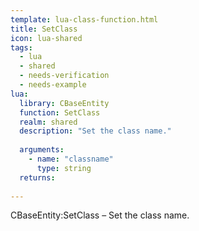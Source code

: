 ```yaml
---
template: lua-class-function.html
title: SetClass
icon: lua-shared
tags:
  - lua
  - shared
  - needs-verification
  - needs-example
lua:
  library: CBaseEntity
  function: SetClass
  realm: shared
  description: "Set the class name."
  
  arguments:
    - name: "classname"
      type: string
  returns:
    
---
```


<div class="lua__search__keywords">
CBaseEntity:SetClass &#x2013; Set the class name.
</div>
